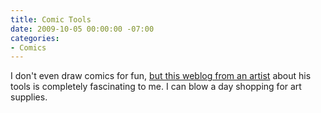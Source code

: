 ```yaml
---
title: Comic Tools
date: 2009-10-05 00:00:00 -07:00
categories:
- Comics
---
```


<p>I don't even draw comics for fun, <a href="http://comictool.blogspot.com/">but this weblog from an artist</a> about his tools is completely fascinating to me. I can blow a day shopping for art supplies.</p>
